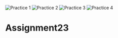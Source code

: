![Practice 1](https://user-images.githubusercontent.com/80551568/142205919-b1b110c1-7e8d-4997-a1e6-946849e2e87e.jpg)
![Practice 2](https://user-images.githubusercontent.com/80551568/142205935-e400ce56-a0a1-4a3d-acee-46d9342ff951.jpg)
![Practice 3](https://user-images.githubusercontent.com/80551568/142205950-35d79b26-76b3-454f-a291-6289163d34a7.jpg)
![Practice 4](https://user-images.githubusercontent.com/80551568/142205958-ecd25a94-5d66-46e7-9350-d9326555e212.jpg)
# Assignment23
